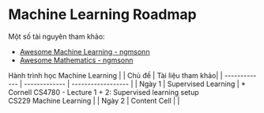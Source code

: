 # Machine Learning Roadmap
Một số tài nguyên tham khảo:
* [Awesome Machine Learning - ngmsonn](https://github.com/ngmsonn/Awesome_Machine_Learning)
* [Awesome Mathematics - ngmsonn](https://github.com/ngmsonn/Awesome_Mathematics)

Hành trình học Machine Learning
|   | Chủ đề        |  Tài liệu tham khảo|
| ------------- | ------------- | ------------------ |
| Ngày 1        | Supervised Learning | * Cornell CS4780 - Lecture 1 + 2: Supervised learning setup <br> CS229 Machine Learning                    |
| Ngày 2  | Content Cell  |                    |
